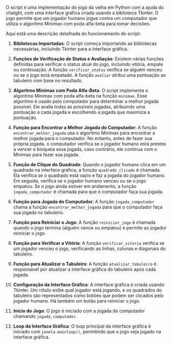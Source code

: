 

O script é uma implementação do jogo da velha em Python com a ajuda do chatgbt, com uma interface gráfica criada usando a biblioteca Tkinter. O jogo permite que um jogador humano jogue contra um computador que utiliza o algoritmo Minimax com poda alfa-beta para tomar decisões.

Aqui está uma descrição detalhada do funcionamento do script:

1. **Bibliotecas Importadas**: O script começa importando as bibliotecas necessárias, incluindo Tkinter para a interface gráfica.

2. **Funções de Verificação de Status e Avaliação**: Existem várias funções definidas para verificar o status atual do jogo, incluindo vitória, empate ou continuação. A função `verificar_status` verifica se alguém venceu ou se o jogo está empatado. A função `avaliar` atribui uma pontuação ao tabuleiro com base no resultado.

3. **Algoritmo Minimax com Poda Alfa-Beta**: O script implementa o algoritmo Minimax com poda alfa-beta na função `minimax`. Esse algoritmo é usado pelo computador para determinar a melhor jogada possível. Ele avalia todas as possíveis jogadas, atribuindo uma pontuação a cada jogada e escolhendo a jogada que maximiza a pontuação.

4. **Função para Encontrar a Melhor Jogada do Computador**: A função `encontrar_melhor_jogada` usa o algoritmo Minimax para encontrar a melhor jogada para o computador. No entanto, antes de fazer sua própria jogada, o computador verifica se o jogador humano está prestes a vencer e bloqueia essa jogada, caso contrário, ele continua com o Minimax para fazer sua jogada.

5. **Função de Clique do Quadrado**: Quando o jogador humano clica em um quadrado na interface gráfica, a função `quadrado_clicado` é chamada. Ela verifica se o quadrado está vazio e faz a jogada do jogador humano. Em seguida, verifica se o jogador humano venceu ou se o jogo empatou. Se o jogo ainda estiver em andamento, a função `jogada_computador` é chamada para que o computador faça sua jogada.

6. **Função para Jogada do Computador**: A função `jogada_computador` chama a função `encontrar_melhor_jogada` para que o computador faça sua jogada no tabuleiro.

7. **Função para Reiniciar o Jogo**: A função `reiniciar_jogo` é chamada quando o jogo termina (alguém vence ou empatou) e permite ao jogador reiniciar o jogo.

8. **Função para Verificar a Vitória**: A função `verificar_vitoria` verifica se um jogador venceu o jogo, verificando as linhas, colunas e diagonais do tabuleiro.

9. **Função para Atualizar o Tabuleiro**: A função `atualizar_tabuleiro` é responsável por atualizar a interface gráfica do tabuleiro após cada jogada.

10. **Configuração da Interface Gráfica**: A interface gráfica é criada usando Tkinter. Um rótulo exibe qual jogador está jogando, e os quadrados do tabuleiro são representados como botões que podem ser clicados pelo jogador humano. Há também um botão para reiniciar o jogo.

11. **Início do Jogo**: O jogo é iniciado com a jogada do computador chamando `jogada_computador`.

12. **Loop da Interface Gráfica**: O loop principal da interface gráfica é iniciado com `janela.mainloop()`, permitindo que o jogo seja jogado na interface gráfica.

